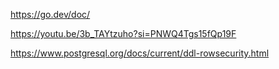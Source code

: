 https://go.dev/doc/

https://youtu.be/3b_TAYtzuho?si=PNWQ4Tgs15fQp19F

https://www.postgresql.org/docs/current/ddl-rowsecurity.html
